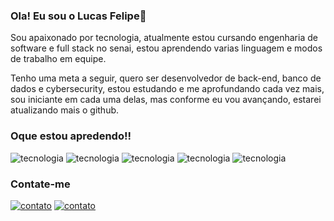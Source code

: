### Ola! Eu sou o Lucas Felipe🤚

Sou apaixonado por tecnologia, atualmente estou cursando engenharia de software e full stack no senai, estou aprendendo varias linguagem e modos de trabalho em equipe.

Tenho uma meta a seguir, quero ser desenvolvedor de back-end, banco de dados e 
cybersecurity, estou estudando e me aprofundando cada vez mais, sou iniciante em cada uma delas, mas conforme eu vou avançando, estarei atualizando mais o github.

### Oque estou apredendo!!
![tecnologia](https://img.shields.io/badge/HTML-239120?style=for-the-badge&logo=html5&logoColor=white)
![tecnologia](https://img.shields.io/badge/CSS-239120?&style=for-the-badge&logo=css3&logoColor=white)
![tecnologia](https://img.shields.io/badge/Java-ED8B00?style=for-the-badge&logo=openjdk&logoColor=white)
![tecnologia](https://img.shields.io/badge/Python-14354C?style=for-the-badge&logo=python&logoColor=white)
![tecnologia](https://img.shields.io/badge/JavaScript-F7DF1E?style=for-the-badge&logo=javascript&logoColor=black)

### Contate-me

[![contato](https://img.shields.io/badge/Instagram-E4405F?style=for-the-badge&logo=instagram&logoColor=white)](https://www.instagram.com/llucas_felip3/)
[![contato](https://img.shields.io/badge/LinkedIn-0077B5?style=for-the-badge&logo=linkedin&logoColor=white)](https://www.linkedin.com/in/lucas-felipe-pereira-amorim-2773092a7/)
